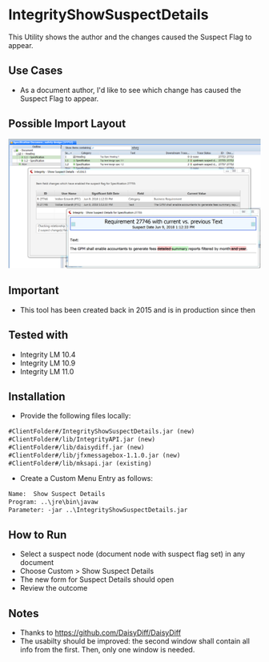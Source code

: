 # IntegrityShowSuspectDetails
This Utility shows the author and the changes caused the Suspect Flag to appear.

## Use Cases
- As a document author, I'd like to see which change has caused the Suspect Flag to appear. 

## Possible Import Layout
![CustomImport](doc/ShowSuspectDetails.PNG)

## Important
- This tool has been created back in 2015 and is in production since then

## Tested with
- Integrity LM 10.4
- Integrity LM 10.9
- Integrity LM 11.0

## Installation
- Provide the following files locally:

```
#ClientFolder#/IntegrityShowSuspectDetails.jar (new)
#ClientFolder#/lib/IntegrityAPI.jar (new)
#ClientFolder#/lib/daisydiff.jar (new)
#ClientFolder#/lib/jfxmessagebox-1.1.0.jar (new)
#ClientFolder#/lib/mksapi.jar (existing)
```
- Create a Custom Menu Entry as follows:
```
Name:  Show Suspect Details
Program: ..\jre\bin\javaw
Parameter: -jar ..\IntegrityShowSuspectDetails.jar
```

## How to Run
- Select a suspect node (document node with suspect flag set) in any document
- Choose Custom > Show Suspect Details
- The new form for Suspect Details should open
- Review the outcome

## Notes
- Thanks to https://github.com/DaisyDiff/DaisyDiff
- The usabilty should be improved: the second window shall contain all info from the first. Then, only one window is needed. 
